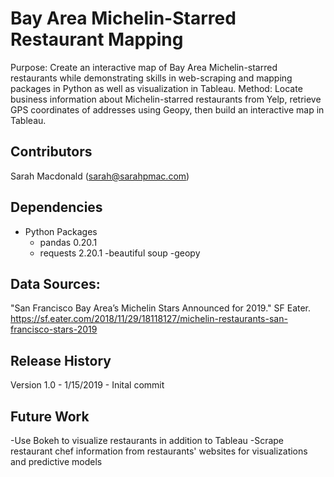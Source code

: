 # Bay Area Michelin-Starred Restaurant Mapping
Purpose: Create an interactive map of Bay Area Michelin-starred restaurants while demonstrating skills in web-scraping and mapping packages in Python as well as visualization in Tableau. 
Method: Locate business information about Michelin-starred restaurants from Yelp, retrieve GPS coordinates of addresses using Geopy, then build an interactive map in Tableau. 

## Contributors
Sarah Macdonald (sarah@sarahpmac.com)

## Dependencies
- Python Packages
    - pandas 0.20.1
    - requests 2.20.1
	-beautiful soup 
	-geopy 

## Data Sources: 
"San Francisco Bay Area’s Michelin Stars Announced for 2019." SF Eater. <https://sf.eater.com/2018/11/29/18118127/michelin-restaurants-san-francisco-stars-2019>

## Release History
 Version 1.0 - 1/15/2019 - Inital commit

## Future Work 
-Use Bokeh to visualize restaurants in addition to Tableau
-Scrape restaurant chef information from restaurants' websites for visualizations and predictive models 
